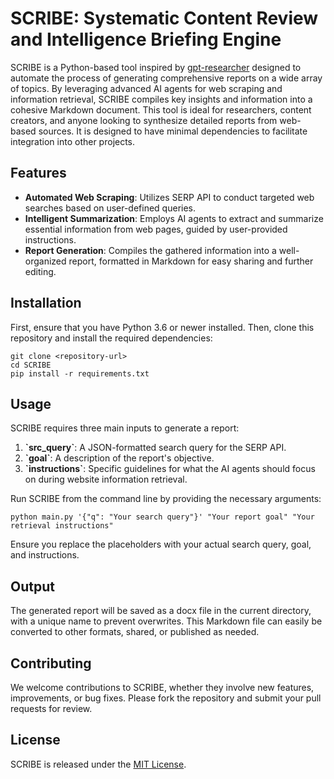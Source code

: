 # SCRIBE: Systematic Content Review and Intelligence Briefing Engine

SCRIBE is a Python-based tool inspired by [gpt-researcher](https://github.com/assafelovic/gpt-researcher) designed to automate the process of generating comprehensive reports on a wide array of topics. By leveraging advanced AI agents for web scraping and information retrieval, SCRIBE compiles key insights and information into a cohesive Markdown document. This tool is ideal for researchers, content creators, and anyone looking to synthesize detailed reports from web-based sources. It is designed to have minimal dependencies to facilitate integration into other projects.

## Features

- **Automated Web Scraping**: Utilizes SERP API to conduct targeted web searches based on user-defined queries.
- **Intelligent Summarization**: Employs AI agents to extract and summarize essential information from web pages, guided by user-provided instructions.
- **Report Generation**: Compiles the gathered information into a well-organized report, formatted in Markdown for easy sharing and further editing.

## Installation

First, ensure that you have Python 3.6 or newer installed. Then, clone this repository and install the required dependencies:

```
git clone <repository-url>
cd SCRIBE
pip install -r requirements.txt
```

## Usage

SCRIBE requires three main inputs to generate a report:

1. **\`src_query\`**: A JSON-formatted search query for the SERP API.
2. **\`goal\`**: A description of the report's objective.
3. **\`instructions\`**: Specific guidelines for what the AI agents should focus on during website information retrieval.

Run SCRIBE from the command line by providing the necessary arguments:

```
python main.py '{"q": "Your search query"}' "Your report goal" "Your retrieval instructions"
```

Ensure you replace the placeholders with your actual search query, goal, and instructions.

## Output

The generated report will be saved as a docx file in the current directory, with a unique name to prevent overwrites. This Markdown file can easily be converted to other formats, shared, or published as needed.

## Contributing

We welcome contributions to SCRIBE, whether they involve new features, improvements, or bug fixes. Please fork the repository and submit your pull requests for review.

## License

SCRIBE is released under the [MIT License](LICENSE).